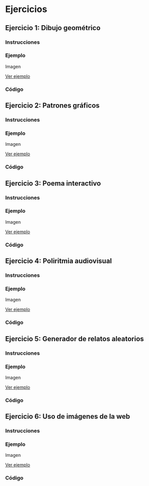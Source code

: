 # Ejercicios 

## Ejercicio 1: Dibujo geométrico 
### Instrucciones

### Ejemplo 
Imagen

[Ver ejemplo](https://jaimander.github.io/ND-Programacion-Creativa/ejercicios/dibujo-geometrico/)

### Código


## Ejercicio 2: Patrones gráficos
### Instrucciones

### Ejemplo 
Imagen

[Ver ejemplo](https://jaimander.github.io/ND-Programacion-Creativa/ejercicios/patrones-graficos/)

### Código

## Ejercicio 3: Poema interactivo
### Instrucciones

### Ejemplo 
Imagen

[Ver ejemplo](https://jaimander.github.io/ND-Programacion-Creativa/ejercicios/poema-interactivo/)

### Código

## Ejercicio 4: Poliritmia audiovisual
### Instrucciones

### Ejemplo 
Imagen

[Ver ejemplo](https://jaimander.github.io/ND-Programacion-Creativa/ejercicios/polirritmia-audiovisual/)

### Código
## Ejercicio 5: Generador de relatos aleatorios
### Instrucciones

### Ejemplo 
Imagen

[Ver ejemplo](https://jaimander.github.io/ND-Programacion-Creativa/ejercicios/generador-de-relatos-aleatorios/)

### Código

## Ejercicio 6: Uso de imágenes de la web
### Instrucciones

### Ejemplo 
Imagen

[Ver ejemplo](https://jaimander.github.io/ND-Programacion-Creativa/ejercicios/uso-de-imagenes-de-la-web/)

### Código


